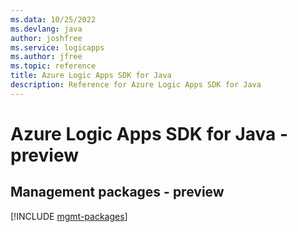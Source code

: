 ```yaml
---
ms.data: 10/25/2022
ms.devlang: java
author: joshfree
ms.service: logicapps
ms.author: jfree
ms.topic: reference
title: Azure Logic Apps SDK for Java
description: Reference for Azure Logic Apps SDK for Java
---
```

# Azure Logic Apps SDK for Java - preview

## Management packages - preview
[!INCLUDE [mgmt-packages](logic-apps-mgmt-index.md)]